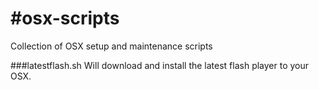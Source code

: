 #osx-scripts
===========
Collection of OSX setup and maintenance scripts 

###latestflash.sh
Will download and install the latest flash player to your OSX.
